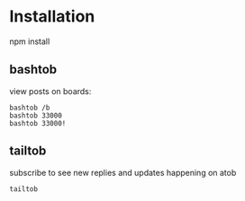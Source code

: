 # Installation

npm install

## bashtob

view posts on boards:

    bashtob /b
    bashtob 33000
    bashtob 33000!

## tailtob

subscribe to see new replies and updates happening on atob

    tailtob
